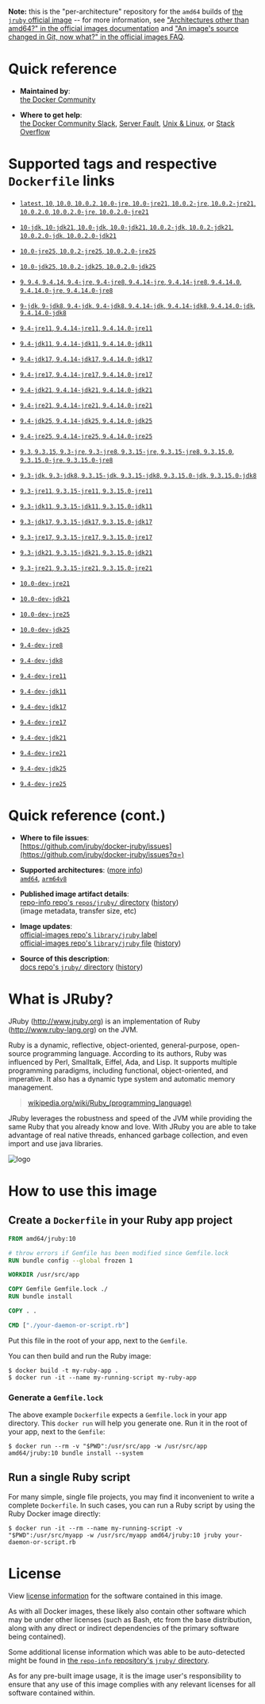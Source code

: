 <!--

********************************************************************************

WARNING:

    DO NOT EDIT "jruby/README.md"

    IT IS AUTO-GENERATED

    (from the other files in "jruby/" combined with a set of templates)

********************************************************************************

-->

**Note:** this is the "per-architecture" repository for the `amd64` builds of [the `jruby` official image](https://hub.docker.com/_/jruby) -- for more information, see ["Architectures other than amd64?" in the official images documentation](https://github.com/docker-library/official-images#architectures-other-than-amd64) and ["An image's source changed in Git, now what?" in the official images FAQ](https://github.com/docker-library/faq#an-images-source-changed-in-git-now-what).

# Quick reference

-	**Maintained by**:  
	[the Docker Community](https://github.com/jruby/docker-jruby)

-	**Where to get help**:  
	[the Docker Community Slack](https://dockr.ly/comm-slack), [Server Fault](https://serverfault.com/help/on-topic), [Unix & Linux](https://unix.stackexchange.com/help/on-topic), or [Stack Overflow](https://stackoverflow.com/help/on-topic)

# Supported tags and respective `Dockerfile` links

-	[`latest`, `10`, `10.0`, `10.0.2`, `10.0-jre`, `10.0-jre21`, `10.0.2-jre`, `10.0.2-jre21`, `10.0.2.0`, `10.0.2.0-jre`, `10.0.2.0-jre21`](https://github.com/jruby/docker-jruby/blob/a8ffc83b6e262b7171f26a07284053dc3de9af6b/10.0/jre21/Dockerfile)

-	[`10-jdk`, `10-jdk21`, `10.0-jdk`, `10.0-jdk21`, `10.0.2-jdk`, `10.0.2-jdk21`, `10.0.2.0-jdk`, `10.0.2.0-jdk21`](https://github.com/jruby/docker-jruby/blob/a8ffc83b6e262b7171f26a07284053dc3de9af6b/10.0/jdk21/Dockerfile)

-	[`10.0-jre25`, `10.0.2-jre25`, `10.0.2.0-jre25`](https://github.com/jruby/docker-jruby/blob/a8ffc83b6e262b7171f26a07284053dc3de9af6b/10.0/jre25/Dockerfile)

-	[`10.0-jdk25`, `10.0.2-jdk25`, `10.0.2.0-jdk25`](https://github.com/jruby/docker-jruby/blob/a8ffc83b6e262b7171f26a07284053dc3de9af6b/10.0/jdk25/Dockerfile)

-	[`9`, `9.4`, `9.4.14`, `9.4-jre`, `9.4-jre8`, `9.4.14-jre`, `9.4.14-jre8`, `9.4.14.0`, `9.4.14.0-jre`, `9.4.14.0-jre8`](https://github.com/jruby/docker-jruby/blob/a8ffc83b6e262b7171f26a07284053dc3de9af6b/9.4/jre8/Dockerfile)

-	[`9-jdk`, `9-jdk8`, `9.4-jdk`, `9.4-jdk8`, `9.4.14-jdk`, `9.4.14-jdk8`, `9.4.14.0-jdk`, `9.4.14.0-jdk8`](https://github.com/jruby/docker-jruby/blob/a8ffc83b6e262b7171f26a07284053dc3de9af6b/9.4/jdk8/Dockerfile)

-	[`9.4-jre11`, `9.4.14-jre11`, `9.4.14.0-jre11`](https://github.com/jruby/docker-jruby/blob/a8ffc83b6e262b7171f26a07284053dc3de9af6b/9.4/jre11/Dockerfile)

-	[`9.4-jdk11`, `9.4.14-jdk11`, `9.4.14.0-jdk11`](https://github.com/jruby/docker-jruby/blob/a8ffc83b6e262b7171f26a07284053dc3de9af6b/9.4/jdk11/Dockerfile)

-	[`9.4-jdk17`, `9.4.14-jdk17`, `9.4.14.0-jdk17`](https://github.com/jruby/docker-jruby/blob/a8ffc83b6e262b7171f26a07284053dc3de9af6b/9.4/jdk17/Dockerfile)

-	[`9.4-jre17`, `9.4.14-jre17`, `9.4.14.0-jre17`](https://github.com/jruby/docker-jruby/blob/a8ffc83b6e262b7171f26a07284053dc3de9af6b/9.4/jre17/Dockerfile)

-	[`9.4-jdk21`, `9.4.14-jdk21`, `9.4.14.0-jdk21`](https://github.com/jruby/docker-jruby/blob/a8ffc83b6e262b7171f26a07284053dc3de9af6b/9.4/jdk21/Dockerfile)

-	[`9.4-jre21`, `9.4.14-jre21`, `9.4.14.0-jre21`](https://github.com/jruby/docker-jruby/blob/a8ffc83b6e262b7171f26a07284053dc3de9af6b/9.4/jre21/Dockerfile)

-	[`9.4-jdk25`, `9.4.14-jdk25`, `9.4.14.0-jdk25`](https://github.com/jruby/docker-jruby/blob/a8ffc83b6e262b7171f26a07284053dc3de9af6b/9.4/jdk25/Dockerfile)

-	[`9.4-jre25`, `9.4.14-jre25`, `9.4.14.0-jre25`](https://github.com/jruby/docker-jruby/blob/a8ffc83b6e262b7171f26a07284053dc3de9af6b/9.4/jre25/Dockerfile)

-	[`9.3`, `9.3.15`, `9.3-jre`, `9.3-jre8`, `9.3.15-jre`, `9.3.15-jre8`, `9.3.15.0`, `9.3.15.0-jre`, `9.3.15.0-jre8`](https://github.com/jruby/docker-jruby/blob/a8ffc83b6e262b7171f26a07284053dc3de9af6b/9.3/jre8/Dockerfile)

-	[`9.3-jdk`, `9.3-jdk8`, `9.3.15-jdk`, `9.3.15-jdk8`, `9.3.15.0-jdk`, `9.3.15.0-jdk8`](https://github.com/jruby/docker-jruby/blob/a8ffc83b6e262b7171f26a07284053dc3de9af6b/9.3/jdk8/Dockerfile)

-	[`9.3-jre11`, `9.3.15-jre11`, `9.3.15.0-jre11`](https://github.com/jruby/docker-jruby/blob/a8ffc83b6e262b7171f26a07284053dc3de9af6b/9.3/jre11/Dockerfile)

-	[`9.3-jdk11`, `9.3.15-jdk11`, `9.3.15.0-jdk11`](https://github.com/jruby/docker-jruby/blob/a8ffc83b6e262b7171f26a07284053dc3de9af6b/9.3/jdk11/Dockerfile)

-	[`9.3-jdk17`, `9.3.15-jdk17`, `9.3.15.0-jdk17`](https://github.com/jruby/docker-jruby/blob/a8ffc83b6e262b7171f26a07284053dc3de9af6b/9.3/jdk17/Dockerfile)

-	[`9.3-jre17`, `9.3.15-jre17`, `9.3.15.0-jre17`](https://github.com/jruby/docker-jruby/blob/a8ffc83b6e262b7171f26a07284053dc3de9af6b/9.3/jre17/Dockerfile)

-	[`9.3-jdk21`, `9.3.15-jdk21`, `9.3.15.0-jdk21`](https://github.com/jruby/docker-jruby/blob/a8ffc83b6e262b7171f26a07284053dc3de9af6b/9.3/jdk21/Dockerfile)

-	[`9.3-jre21`, `9.3.15-jre21`, `9.3.15.0-jre21`](https://github.com/jruby/docker-jruby/blob/a8ffc83b6e262b7171f26a07284053dc3de9af6b/9.3/jre21/Dockerfile)

-	[`10.0-dev-jre21`](https://github.com/jruby/docker-jruby/blob/a8ffc83b6e262b7171f26a07284053dc3de9af6b/10.0-dev/jre21/Dockerfile)

-	[`10.0-dev-jdk21`](https://github.com/jruby/docker-jruby/blob/a8ffc83b6e262b7171f26a07284053dc3de9af6b/10.0-dev/jdk21/Dockerfile)

-	[`10.0-dev-jre25`](https://github.com/jruby/docker-jruby/blob/a8ffc83b6e262b7171f26a07284053dc3de9af6b/10.0-dev/jre25/Dockerfile)

-	[`10.0-dev-jdk25`](https://github.com/jruby/docker-jruby/blob/a8ffc83b6e262b7171f26a07284053dc3de9af6b/10.0-dev/jdk25/Dockerfile)

-	[`9.4-dev-jre8`](https://github.com/jruby/docker-jruby/blob/a8ffc83b6e262b7171f26a07284053dc3de9af6b/9.4-dev/jre8/Dockerfile)

-	[`9.4-dev-jdk8`](https://github.com/jruby/docker-jruby/blob/a8ffc83b6e262b7171f26a07284053dc3de9af6b/9.4-dev/jdk8/Dockerfile)

-	[`9.4-dev-jre11`](https://github.com/jruby/docker-jruby/blob/a8ffc83b6e262b7171f26a07284053dc3de9af6b/9.4-dev/jre11/Dockerfile)

-	[`9.4-dev-jdk11`](https://github.com/jruby/docker-jruby/blob/a8ffc83b6e262b7171f26a07284053dc3de9af6b/9.4-dev/jdk11/Dockerfile)

-	[`9.4-dev-jdk17`](https://github.com/jruby/docker-jruby/blob/a8ffc83b6e262b7171f26a07284053dc3de9af6b/9.4-dev/jdk17/Dockerfile)

-	[`9.4-dev-jre17`](https://github.com/jruby/docker-jruby/blob/a8ffc83b6e262b7171f26a07284053dc3de9af6b/9.4-dev/jre17/Dockerfile)

-	[`9.4-dev-jdk21`](https://github.com/jruby/docker-jruby/blob/a8ffc83b6e262b7171f26a07284053dc3de9af6b/9.4-dev/jdk21/Dockerfile)

-	[`9.4-dev-jre21`](https://github.com/jruby/docker-jruby/blob/a8ffc83b6e262b7171f26a07284053dc3de9af6b/9.4-dev/jre21/Dockerfile)

-	[`9.4-dev-jdk25`](https://github.com/jruby/docker-jruby/blob/a8ffc83b6e262b7171f26a07284053dc3de9af6b/9.4-dev/jdk25/Dockerfile)

-	[`9.4-dev-jre25`](https://github.com/jruby/docker-jruby/blob/a8ffc83b6e262b7171f26a07284053dc3de9af6b/9.4-dev/jre25/Dockerfile)

# Quick reference (cont.)

-	**Where to file issues**:  
	[https://github.com/jruby/docker-jruby/issues](https://github.com/jruby/docker-jruby/issues?q=)

-	**Supported architectures**: ([more info](https://github.com/docker-library/official-images#architectures-other-than-amd64))  
	[`amd64`](https://hub.docker.com/r/amd64/jruby/), [`arm64v8`](https://hub.docker.com/r/arm64v8/jruby/)

-	**Published image artifact details**:  
	[repo-info repo's `repos/jruby/` directory](https://github.com/docker-library/repo-info/blob/master/repos/jruby) ([history](https://github.com/docker-library/repo-info/commits/master/repos/jruby))  
	(image metadata, transfer size, etc)

-	**Image updates**:  
	[official-images repo's `library/jruby` label](https://github.com/docker-library/official-images/issues?q=label%3Alibrary%2Fjruby)  
	[official-images repo's `library/jruby` file](https://github.com/docker-library/official-images/blob/master/library/jruby) ([history](https://github.com/docker-library/official-images/commits/master/library/jruby))

-	**Source of this description**:  
	[docs repo's `jruby/` directory](https://github.com/docker-library/docs/tree/master/jruby) ([history](https://github.com/docker-library/docs/commits/master/jruby))

# What is JRuby?

JRuby (http://www.jruby.org) is an implementation of Ruby (http://www.ruby-lang.org) on the JVM.

Ruby is a dynamic, reflective, object-oriented, general-purpose, open-source programming language. According to its authors, Ruby was influenced by Perl, Smalltalk, Eiffel, Ada, and Lisp. It supports multiple programming paradigms, including functional, object-oriented, and imperative. It also has a dynamic type system and automatic memory management.

> [wikipedia.org/wiki/Ruby_(programming_language)](https://en.wikipedia.org/wiki/Ruby_%28programming_language%29)

JRuby leverages the robustness and speed of the JVM while providing the same Ruby that you already know and love. With JRuby you are able to take advantage of real native threads, enhanced garbage collection, and even import and use java libraries.

![logo](https://raw.githubusercontent.com/docker-library/docs/fbdaaa95f768de2cb4508dde956912f4081a824a/jruby/logo.png)

# How to use this image

## Create a `Dockerfile` in your Ruby app project

```dockerfile
FROM amd64/jruby:10

# throw errors if Gemfile has been modified since Gemfile.lock
RUN bundle config --global frozen 1

WORKDIR /usr/src/app

COPY Gemfile Gemfile.lock ./
RUN bundle install

COPY . .

CMD ["./your-daemon-or-script.rb"]
```

Put this file in the root of your app, next to the `Gemfile`.

You can then build and run the Ruby image:

```console
$ docker build -t my-ruby-app .
$ docker run -it --name my-running-script my-ruby-app
```

### Generate a `Gemfile.lock`

The above example `Dockerfile` expects a `Gemfile.lock` in your app directory. This `docker run` will help you generate one. Run it in the root of your app, next to the `Gemfile`:

```console
$ docker run --rm -v "$PWD":/usr/src/app -w /usr/src/app amd64/jruby:10 bundle install --system
```

## Run a single Ruby script

For many simple, single file projects, you may find it inconvenient to write a complete `Dockerfile`. In such cases, you can run a Ruby script by using the Ruby Docker image directly:

```console
$ docker run -it --rm --name my-running-script -v "$PWD":/usr/src/myapp -w /usr/src/myapp amd64/jruby:10 jruby your-daemon-or-script.rb
```

# License

View [license information](https://github.com/jruby/jruby/blob/master/COPYING) for the software contained in this image.

As with all Docker images, these likely also contain other software which may be under other licenses (such as Bash, etc from the base distribution, along with any direct or indirect dependencies of the primary software being contained).

Some additional license information which was able to be auto-detected might be found in [the `repo-info` repository's `jruby/` directory](https://github.com/docker-library/repo-info/tree/master/repos/jruby).

As for any pre-built image usage, it is the image user's responsibility to ensure that any use of this image complies with any relevant licenses for all software contained within.
